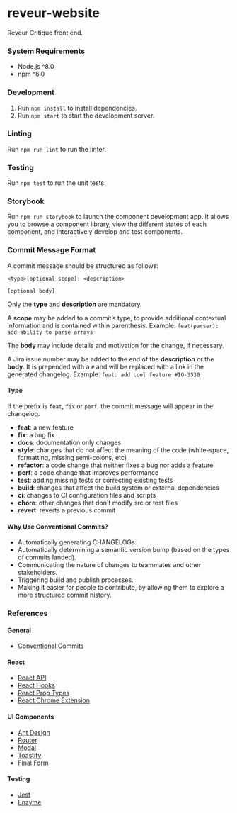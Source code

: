 # reveur-website

Reveur Critique front end.

### System Requirements

* Node.js ^8.0
* npm ^6.0

### Development

1. Run `npm install` to install dependencies.
2. Run `npm start` to start the development server.

### Linting

Run `npm run lint` to run the linter.

### Testing

Run `npm test` to run the unit tests.

### Storybook

Run `npm run storybook` to launch the component development app. It allows you to browse a component library, view the different states of each component, and interactively develop and test components.

### Commit Message Format

A commit message should be structured as follows:

```
<type>[optional scope]: <description>

[optional body]
```

Only the **type** and **description** are mandatory.

A **scope** may be added to a commit’s type, to provide additional contextual information and is contained within parenthesis. Example: `feat(parser): add ability to parse arrays`

The **body** may include details and motivation for the change, if necessary.

A Jira issue number may be added to the end of the **description** or the **body**. It is prepended with a `#` and will be replaced with a link in the generated changelog. Example: `feat: add cool feature #IO-3530`

#### Type

If the prefix is `feat`, `fix` or `perf`, the commit message will appear in the changelog.

* **feat**: a new feature
* **fix**: a bug fix
* **docs**: documentation only changes
* **style**: changes that do not affect the meaning of the code (white-space, formatting, missing semi-colons, etc)
* **refactor**: a code change that neither fixes a bug nor adds a feature
* **perf**: a code change that improves performance
* **test**: adding missing tests or correcting existing tests
* **build**: changes that affect the build system or external dependencies
* **ci**: changes to CI configuration files and scripts
* **chore**: other changes that don't modify src or test files
* **revert**: reverts a previous commit

#### Why Use Conventional Commits?

* Automatically generating CHANGELOGs.
* Automatically determining a semantic version bump (based on the types of commits landed).
* Communicating the nature of changes to teammates and other stakeholders.
* Triggering build and publish processes.
* Making it easier for people to contribute, by allowing them to explore a more structured commit history.

### References

#### General

* [Conventional Commits](https://www.conventionalcommits.org)

#### React

* [React API](https://reactjs.org/docs/react-api.html)
* [React Hooks](https://reactjs.org/docs/hooks-intro.html)
* [React Prop Types](https://reactjs.org/docs/typechecking-with-proptypes.html)
* [React Chrome Extension](https://chrome.google.com/webstore/detail/react-developer-tools/fmkadmapgofadopljbjfkapdkoienihi?hl=en)

#### UI Components

* [Ant Design](https://ant.design/docs/react/introduce)
* [Router](https://reacttraining.com/react-router/web/guides/quick-start)
* [Modal](http://reactcommunity.org/react-modal/#usage)
* [Toastify](https://github.com/fkhadra/react-toastify#toast)
* [Final Form](https://github.com/final-form/react-final-form)

#### Testing

* [Jest](https://jestjs.io/docs/en/using-matchers)
* [Enzyme](https://airbnb.io/enzyme/docs/api)
